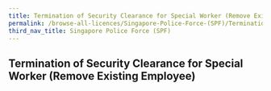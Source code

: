 ```yaml
---
title: Termination of Security Clearance for Special Worker (Remove Existing Employee)
permalink: /browse-all-licences/Singapore-Police-Force-(SPF)/Termination-of-Security-Clearance-for-Special-Worker-(Remove-Existing-Employee)
third_nav_title: Singapore Police Force (SPF)
---
```

## Termination of Security Clearance for Special Worker (Remove Existing Employee)

